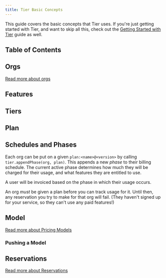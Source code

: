 ```yaml
---
title: Tier Basic Concepts
---
```


This guide covers the basic concepts that Tier uses.  If you're
just getting started with Tier, and want to skip all this, check
out the [Getting Started with Tier](./getting-started.md) guide as
well.

## Table of Contents

## Orgs

<!-- include _pieces/org-intro -->

[Read more about orgs](/content/concepts/3-orgs.md)

## Features

<!-- include _pieces/feature-intro -->

## Tiers

<!-- include _pieces/feature-tier-intro -->

## Plan

<!-- include _pieces/plan-intro -->

## Schedules and Phases

Each org can be put on a given `plan:<name>@<version>` by calling
`tier.appendPhase(org, plan)`. This appends a new _phase_ to
their billing schedule. The current active phase determines how
much they will be charged for their usage, and what features they
are entitled to use.

A user will be invoiced based on the phase in which their usage
occurs.

An org _must_ be given a plan before you can track usage for it.
Until then, any reservation you try to make for that org will
fail.  (They haven't signed up for your service, so they can't
use any paid features!)

## Model

<!--include _pieces/model-intro -->

[Read more about Pricing Models](/content/concepts/1-model.md)

### Pushing a Model

<!-- include _pieces/pushing-a-model -->

## Reservations

<!-- include _pieces/reservation-intro -->

[Read more about Reservations](/content/concepts/4-reservation.md)
